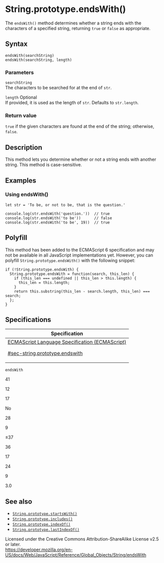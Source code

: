 # String.prototype.endsWith()

The `endsWith()` method determines whether a string ends with the characters of a specified string, returning `true` or `false` as appropriate.

## Syntax

    endsWith(searchString)
    endsWith(searchString, length)

### Parameters

`searchString`  
The characters to be searched for at the end of `str`.

`length` <span class="badge inline optional">Optional</span>  
If provided, it is used as the length of `str`. Defaults to `str.length`.

### Return value

`true` if the given characters are found at the end of the string; otherwise, `false`.

## Description

This method lets you determine whether or not a string ends with another string. This method is case-sensitive.

## Examples

### Using endsWith()

    let str = 'To be, or not to be, that is the question.'

    console.log(str.endsWith('question.'))  // true
    console.log(str.endsWith('to be'))      // false
    console.log(str.endsWith('to be', 19))  // true

## Polyfill

This method has been added to the ECMAScript 6 specification and may not be available in all JavaScript implementations yet. However, you can polyfill `String.prototype.endsWith()` with the following snippet:

    if (!String.prototype.endsWith) {
      String.prototype.endsWith = function(search, this_len) {
        if (this_len === undefined || this_len > this.length) {
          this_len = this.length;
        }
        return this.substring(this_len - search.length, this_len) === search;
      };
    }

## Specifications

<table><thead><tr class="header"><th>Specification</th></tr></thead><tbody><tr class="odd"><td><a href="https://tc39.es/ecma262/#sec-string.prototype.endswith">ECMAScript Language Specification (ECMAScript) 
<br/>

<span class="small">#sec-string.prototype.endswith</span></a></td></tr></tbody></table>

`endsWith`

41

12

17

No

28

9

≤37

36

17

24

9

3.0

## See also

-   [`String.prototype.startsWith()`](startswith)
-   [`String.prototype.includes()`](includes)
-   [`String.prototype.indexOf()`](indexof)
-   [`String.prototype.lastIndexOf()`](lastindexof)

 
Licensed under the Creative Commons Attribution-ShareAlike License v2.5 or later.  
<a href="https://developer.mozilla.org/en-US/docs/Web/JavaScript/Reference/Global_Objects/String/endsWith" class="_attribution-link">https://developer.mozilla.org/en-US/docs/Web/JavaScript/Reference/Global_Objects/String/endsWith</a>
